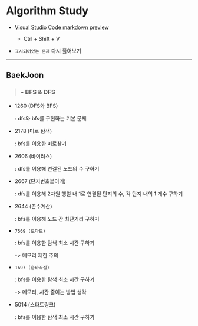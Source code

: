 # Algorithm Study

- [Visual Studio Code markdown preview](https://code.visualstudio.com/docs/languages/markdown)
    - Ctrl + Shift + V

- `표시되어있는 문제` 다시 풀어보기

- - -
## BaekJoon

> ### - BFS & DFS
- 1260 (DFS와 BFS)

  : dfs와 bfs를 구현하는 기본 문제

- 2178 (미로 탐색)

  : bfs를 이용한 미로찾기

- 2606 (바이러스)

  : dfs를 이용해 연결된 노드의 수 구하기

- 2667 (단지번호붙이기)

  : dfs를 이용해 2차원 행렬 내 1로 연결된 단지의 수, 각 단지 내의 1 개수 구하기

- 2644 (촌수계산)

  : bfs를 이용해 노드 간 최단거리 구하기

- `7569 (토마토)`

  : bfs를 이용한 탐색 최소 시간 구하기

  -> 메모리 제한 주의

- `1697 (숨바꼭질)`

  : bfs를 이용한 탐색 최소 시간 구하기

  -> 메모리, 시간 줄이는 방법 생각

- 5014 (스타트링크)

  : bfs를 이용한 탐색 최소 시간 구하기